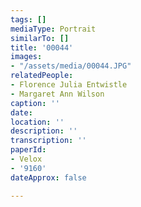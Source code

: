```yaml
---
tags: []
mediaType: Portrait
similarTo: []
title: '00044'
images:
- "/assets/media/00044.JPG"
relatedPeople:
- Florence Julia Entwistle
- Margaret Ann Wilson
caption: ''
date: 
location: ''
description: ''
transcription: ''
paperId:
- Velox
- '9160'
dateApprox: false

---
```

